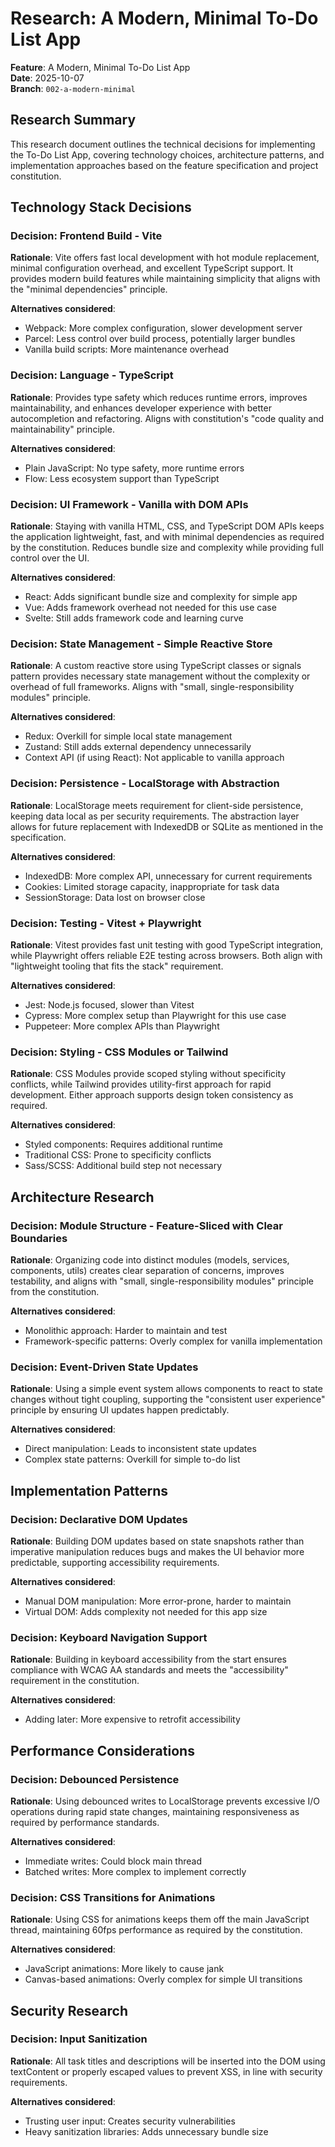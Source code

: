 # Research: A Modern, Minimal To-Do List App

**Feature**: A Modern, Minimal To-Do List App  
**Date**: 2025-10-07  
**Branch**: `002-a-modern-minimal`

## Research Summary

This research document outlines the technical decisions for implementing the To-Do List App, covering technology choices, architecture patterns, and implementation approaches based on the feature specification and project constitution.

## Technology Stack Decisions

### Decision: Frontend Build - Vite
**Rationale**: Vite offers fast local development with hot module replacement, minimal configuration overhead, and excellent TypeScript support. It provides modern build features while maintaining simplicity that aligns with the "minimal dependencies" principle.

**Alternatives considered**:
- Webpack: More complex configuration, slower development server
- Parcel: Less control over build process, potentially larger bundles
- Vanilla build scripts: More maintenance overhead

### Decision: Language - TypeScript
**Rationale**: Provides type safety which reduces runtime errors, improves maintainability, and enhances developer experience with better autocompletion and refactoring. Aligns with constitution's "code quality and maintainability" principle.

**Alternatives considered**:
- Plain JavaScript: No type safety, more runtime errors
- Flow: Less ecosystem support than TypeScript

### Decision: UI Framework - Vanilla with DOM APIs
**Rationale**: Staying with vanilla HTML, CSS, and TypeScript DOM APIs keeps the application lightweight, fast, and with minimal dependencies as required by the constitution. Reduces bundle size and complexity while providing full control over the UI.

**Alternatives considered**:
- React: Adds significant bundle size and complexity for simple app
- Vue: Adds framework overhead not needed for this use case
- Svelte: Still adds framework code and learning curve

### Decision: State Management - Simple Reactive Store
**Rationale**: A custom reactive store using TypeScript classes or signals pattern provides necessary state management without the complexity or overhead of full frameworks. Aligns with "small, single-responsibility modules" principle.

**Alternatives considered**:
- Redux: Overkill for simple local state management
- Zustand: Still adds external dependency unnecessarily
- Context API (if using React): Not applicable to vanilla approach

### Decision: Persistence - LocalStorage with Abstraction
**Rationale**: LocalStorage meets requirement for client-side persistence, keeping data local as per security requirements. The abstraction layer allows for future replacement with IndexedDB or SQLite as mentioned in the specification.

**Alternatives considered**:
- IndexedDB: More complex API, unnecessary for current requirements
- Cookies: Limited storage capacity, inappropriate for task data
- SessionStorage: Data lost on browser close

### Decision: Testing - Vitest + Playwright
**Rationale**: Vitest provides fast unit testing with good TypeScript integration, while Playwright offers reliable E2E testing across browsers. Both align with "lightweight tooling that fits the stack" requirement.

**Alternatives considered**:
- Jest: Node.js focused, slower than Vitest
- Cypress: More complex setup than Playwright for this use case
- Puppeteer: More complex APIs than Playwright

### Decision: Styling - CSS Modules or Tailwind
**Rationale**: CSS Modules provide scoped styling without specificity conflicts, while Tailwind provides utility-first approach for rapid development. Either approach supports design token consistency as required.

**Alternatives considered**:
- Styled components: Requires additional runtime
- Traditional CSS: Prone to specificity conflicts
- Sass/SCSS: Additional build step not necessary

## Architecture Research

### Decision: Module Structure - Feature-Sliced with Clear Boundaries
**Rationale**: Organizing code into distinct modules (models, services, components, utils) creates clear separation of concerns, improves testability, and aligns with "small, single-responsibility modules" principle from the constitution.

**Alternatives considered**:
- Monolithic approach: Harder to maintain and test
- Framework-specific patterns: Overly complex for vanilla implementation

### Decision: Event-Driven State Updates
**Rationale**: Using a simple event system allows components to react to state changes without tight coupling, supporting the "consistent user experience" principle by ensuring UI updates happen predictably.

**Alternatives considered**:
- Direct manipulation: Leads to inconsistent state updates
- Complex state patterns: Overkill for simple to-do list

## Implementation Patterns

### Decision: Declarative DOM Updates
**Rationale**: Building DOM updates based on state snapshots rather than imperative manipulation reduces bugs and makes the UI behavior more predictable, supporting accessibility requirements.

**Alternatives considered**:
- Manual DOM manipulation: More error-prone, harder to maintain
- Virtual DOM: Adds complexity not needed for this app size

### Decision: Keyboard Navigation Support
**Rationale**: Building in keyboard accessibility from the start ensures compliance with WCAG AA standards and meets the "accessibility" requirement in the constitution.

**Alternatives considered**:
- Adding later: More expensive to retrofit accessibility

## Performance Considerations

### Decision: Debounced Persistence
**Rationale**: Using debounced writes to LocalStorage prevents excessive I/O operations during rapid state changes, maintaining responsiveness as required by performance standards.

**Alternatives considered**:
- Immediate writes: Could block main thread
- Batched writes: More complex to implement correctly

### Decision: CSS Transitions for Animations
**Rationale**: Using CSS for animations keeps them off the main JavaScript thread, maintaining 60fps performance as required by the constitution.

**Alternatives considered**:
- JavaScript animations: More likely to cause jank
- Canvas-based animations: Overly complex for simple UI transitions

## Security Research

### Decision: Input Sanitization
**Rationale**: All task titles and descriptions will be inserted into the DOM using textContent or properly escaped values to prevent XSS, in line with security requirements.

**Alternatives considered**:
- Trusting user input: Creates security vulnerabilities
- Heavy sanitization libraries: Adds unnecessary bundle size